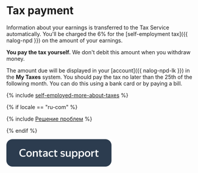 # Tax payment

Information about your earnings is transferred to the Tax Service automatically. You'll be charged the 6% for the [self-employment tax]({{ nalog-npd }}) on the amount of your earnings.

**You pay the tax yourself.** We don't debit this amount when you withdraw money.

The amount due will be displayed in your [account]({{ nalog-npd-lk }}) in the **My Taxes** system. You should pay the tax no later than the 25th of the following month. You can do this using a bank card or by paying a bill.

{% include [self-employed-more-about-taxes](../_includes/self-employed/about/id-self-employed/more-about-taxes.md) %}

{% if locale == "ru-com" %}

{% include [Решение проблем](_include/self-employed_troubles.md) %}

{% endif %}

[![](../assets/buttons/contact-support.svg)](../troubleshooting/troubleshooting.md#self-employed)

